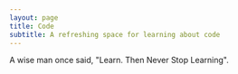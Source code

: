 ```yaml
---
layout: page
title: Code
subtitle: A refreshing space for learning about code
---
```


A wise man once said, "Learn. Then Never Stop Learning".

